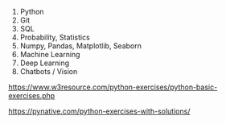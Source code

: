 1) Python
2) Git
3) SQL
4) Probability, Statistics
5) Numpy, Pandas, Matplotlib, Seaborn
6) Machine Learning
7) Deep Learning
8) Chatbots / Vision


https://www.w3resource.com/python-exercises/python-basic-exercises.php

https://pynative.com/python-exercises-with-solutions/
